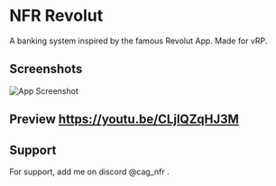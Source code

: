 
# NFR Revolut

A banking system inspired by the famous Revolut App. Made for vRP.


## Screenshots

![App Screenshot](https://i.imgur.com/SgdKi9O.png) 


##  Preview https://youtu.be/CLjlQZqHJ3M


## Support

For support, add me on discord @cag_nfr .

